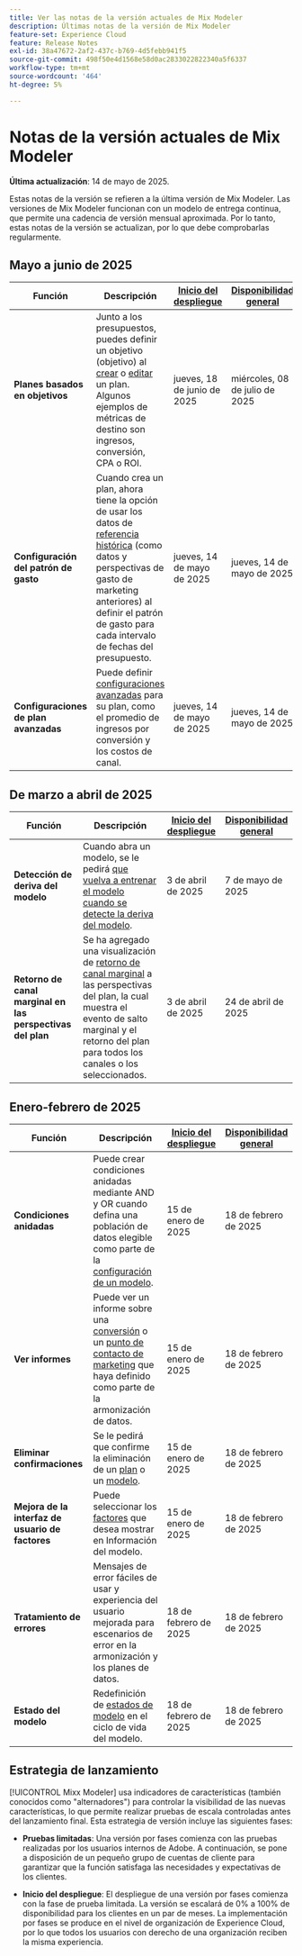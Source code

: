 ```yaml
---
title: Ver las notas de la versión actuales de Mix Modeler
description: Últimas notas de la versión de Mix Modeler
feature-set: Experience Cloud
feature: Release Notes
exl-id: 38a47672-2af2-437c-b769-4d5febb941f5
source-git-commit: 498f50e4d1568e58d0ac2833022822340a5f6337
workflow-type: tm+mt
source-wordcount: '464'
ht-degree: 5%

---
```


# Notas de la versión actuales de Mix Modeler

**Última actualización**: 14 de mayo de 2025.

Estas notas de la versión se refieren a la última versión de Mix Modeler. Las versiones de Mix Modeler funcionan con un modelo de entrega continua, que permite una cadencia de versión mensual aproximada. Por lo tanto, estas notas de la versión se actualizan, por lo que debe comprobarlas regularmente.


## Mayo a junio de 2025

| Función | Descripción | [Inicio del despliegue](#release-strategy) | [Disponibilidad general](#release-strategy) |
|---|---|---|---|
| **Planes basados en objetivos** | Junto a los presupuestos, puedes definir un objetivo (objetivo) al [crear](/help/plans/build.md) o [editar](/help/plans/insights.md#edit-plan) un plan. Algunos ejemplos de métricas de destino son ingresos, conversión, CPA o ROI. | jueves, 18 de junio de 2025 | miércoles, 08 de julio de 2025 |
| **Configuración del patrón de gasto** | Cuando crea un plan, ahora tiene la opción de usar los datos de [referencia histórica](/help/plans/build.md) (como datos y perspectivas de gasto de marketing anteriores) al definir el patrón de gasto para cada intervalo de fechas del presupuesto. | jueves, 14 de mayo de 2025 | jueves, 14 de mayo de 2025 |
| **Configuraciones de plan avanzadas** | Puede definir [configuraciones avanzadas](/help/plans/build.md) para su plan, como el promedio de ingresos por conversión y los costos de canal. | jueves, 14 de mayo de 2025 | jueves, 14 de mayo de 2025 |

## De marzo a abril de 2025

| Función | Descripción | [Inicio del despliegue](#release-strategy) | [Disponibilidad general](#release-strategy) |
|---|---|---|---|
| **Detección de deriva del modelo** | Cuando abra un modelo, se le pedirá [que vuelva a entrenar el modelo cuando se detecte la deriva del modelo](/help/models/insights.md#model-drift). | 3 de abril de 2025 | 7 de mayo de 2025 |
| **Retorno de canal marginal en las perspectivas del plan** | Se ha agregado una visualización de [retorno de canal marginal](/help/plans/insights.md#marginal-channel-return) a las perspectivas del plan, la cual muestra el evento de salto marginal y el retorno del plan para todos los canales o los seleccionados. | 3 de abril de 2025 | 24 de abril de 2025 |


## Enero-febrero de 2025

| Función | Descripción | [Inicio del despliegue](#release-strategy) | [Disponibilidad general](#release-strategy) |
|---|---|---|---|
| **Condiciones anidadas** | Puede crear condiciones anidadas mediante AND y OR cuando defina una población de datos elegible como parte de la [configuración de un modelo](/help/models/build.md#configure). | 15 de enero de 2025 | 18 de febrero de 2025 |
| **Ver informes** | Puede ver un informe sobre una [conversión](/help/harmonize-data/conversions.md#view-report) o un [punto de contacto de marketing](/help/harmonize-data/marketing-touchpoints.md#view-report) que haya definido como parte de la armonización de datos. | 15 de enero de 2025 | 18 de febrero de 2025 |
| **Eliminar confirmaciones** | Se le pedirá que confirme la eliminación de un [plan](/help/plans/overview.md#delete-plans) o un [modelo](/help/models/overview.md#delete-models). | 15 de enero de 2025 | 18 de febrero de 2025 |
| **Mejora de la interfaz de usuario de factores** | Puede seleccionar los [factores](/help/models/insights.md#factors-beta) que desea mostrar en Información del modelo. | 15 de enero de 2025 | 18 de febrero de 2025 |
| **Tratamiento de errores** | Mensajes de error fáciles de usar y experiencia del usuario mejorada para escenarios de error en la armonización y los planes de datos. | 18 de febrero de 2025 | 18 de febrero de 2025 |
| **Estado del modelo** | Redefinición de [estados de modelo](/help/models/overview.md#manage-models) en el ciclo de vida del modelo. | 18 de febrero de 2025 | 18 de febrero de 2025 |


## Estrategia de lanzamiento

[!UICONTROL Mixx Modeler] usa indicadores de características (también conocidos como &quot;alternadores&quot;) para controlar la visibilidad de las nuevas características, lo que permite realizar pruebas de escala controladas antes del lanzamiento final. Esta estrategia de versión incluye las siguientes fases:

* **Pruebas limitadas**: Una versión por fases comienza con las pruebas realizadas por los usuarios internos de Adobe. A continuación, se pone a disposición de un pequeño grupo de cuentas de cliente para garantizar que la función satisfaga las necesidades y expectativas de los clientes.

* **Inicio del despliegue**: El despliegue de una versión por fases comienza con la fase de prueba limitada. La versión se escalará de 0% a 100% de disponibilidad para los clientes en un par de meses. La implementación por fases se produce en el nivel de organización de Experience Cloud, por lo que todos los usuarios con derecho de una organización reciben la misma experiencia.
